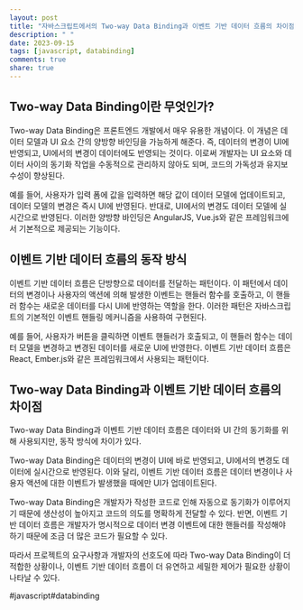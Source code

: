 ```yaml
---
layout: post
title: "자바스크립트에서의 Two-way Data Binding과 이벤트 기반 데이터 흐름의 차이점 이해하기"
description: " "
date: 2023-09-15
tags: [javascript, databinding]
comments: true
share: true
---
```


## Two-way Data Binding이란 무엇인가?

Two-way Data Binding은 프론트엔드 개발에서 매우 유용한 개념이다. 이 개념은 데이터 모델과 UI 요소 간의 양방향 바인딩을 가능하게 해준다. 즉, 데이터의 변경이 UI에 반영되고, UI에서의 변경이 데이터에도 반영되는 것이다. 이로써 개발자는 UI 요소와 데이터 사이의 동기화 작업을 수동적으로 관리하지 않아도 되며, 코드의 가독성과 유지보수성이 향상된다.

예를 들어, 사용자가 입력 폼에 값을 입력하면 해당 값이 데이터 모델에 업데이트되고, 데이터 모델의 변경은 즉시 UI에 반영된다. 반대로, UI에서의 변경도 데이터 모델에 실시간으로 반영된다. 이러한 양방향 바인딩은 AngularJS, Vue.js와 같은 프레임워크에서 기본적으로 제공되는 기능이다.

## 이벤트 기반 데이터 흐름의 동작 방식

이벤트 기반 데이터 흐름은 단방향으로 데이터를 전달하는 패턴이다. 이 패턴에서 데이터의 변경이나 사용자의 액션에 의해 발생한 이벤트는 핸들러 함수를 호출하고, 이 핸들러 함수는 새로운 데이터를 다시 UI에 반영하는 역할을 한다. 이러한 패턴은 자바스크립트의 기본적인 이벤트 핸들링 메커니즘을 사용하여 구현된다.

예를 들어, 사용자가 버튼을 클릭하면 이벤트 핸들러가 호출되고, 이 핸들러 함수는 데이터 모델을 변경하고 변경된 데이터를 새로운 UI에 반영한다. 이벤트 기반 데이터 흐름은 React, Ember.js와 같은 프레임워크에서 사용되는 패턴이다.

## Two-way Data Binding과 이벤트 기반 데이터 흐름의 차이점

Two-way Data Binding과 이벤트 기반 데이터 흐름은 데이터와 UI 간의 동기화를 위해 사용되지만, 동작 방식에 차이가 있다.

Two-way Data Binding은 데이터의 변경이 UI에 바로 반영되고, UI에서의 변경도 데이터에 실시간으로 반영된다. 이와 달리, 이벤트 기반 데이터 흐름은 데이터 변경이나 사용자 액션에 대한 이벤트가 발생했을 때에만 UI가 업데이트된다.

Two-way Data Binding은 개발자가 작성한 코드로 인해 자동으로 동기화가 이루어지기 때문에 생산성이 높아지고 코드의 의도를 명확하게 전달할 수 있다. 반면, 이벤트 기반 데이터 흐름은 개발자가 명시적으로 데이터 변경 이벤트에 대한 핸들러를 작성해야 하기 때문에 조금 더 많은 코드가 필요할 수 있다.

따라서 프로젝트의 요구사항과 개발자의 선호도에 따라 Two-way Data Binding이 더 적합한 상황이나, 이벤트 기반 데이터 흐름이 더 유연하고 세밀한 제어가 필요한 상황이 나타날 수 있다.

#javascript#databinding